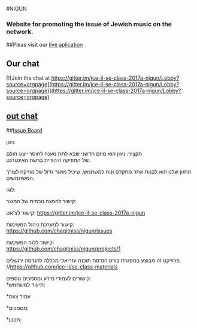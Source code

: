 #NIGUN

### Website for promoting the issue of Jewish music on the network.
##Pleas visit our [live aplication]()

## Our chat
[![Join the chat at https://gitter.im/jce-il-se-class-2017a-nigun/Lobby?source=orgpage](https://gitter.im/jce-il-se-class-2017a-nigun/Lobby?source=orgpage)](https://gitter.im/jce-il-se-class-2017a-nigun/Lobby?source=orgpage)

## [out chat](https://gitter.im/jce-il-se-class-2017a-nigun/Lobby?source=orgpage)

##[Issue Board](https://github.com/chagitniss/nigun/projects/1)


ניגון

תקציר:
ניגון הוא מיזם חדשני שבא לתת מענה לחוסר ייצוג הולם  
של המוזיקה היהודית ברשת האינטרנט.

החזון שלנו הוא לבנות אתר מתקדם ונוח למשתמש, שיכיל מאגר גדול של מוזיקה לצורך המשתמשים.  

לוגו:  

קישור להפצה נוכחית של המוצר:  

קישור לצ'אט:  https://gitter.im/jce-il-se-class-2017a-nigun


קישור למערכת ניהול המשימות:  
https://github.com/chagitniss/nigun/issues  

קישור ללוח המשימות:  
https://github.com/chagitniss/nigun/projects/1

פרוייקט זה מבוצע במסגרת קורס הנדסת תוכנה עזריאלי מכללה להנדסה ירושלים.
//https://github.com/jce-il/se-class-materials  

קישורים לעמודי מידע ומסמכים נוספים:  
*תיעוד למשתמש:  

*עמוד צוות  
  
*מסמכים:  
  
*תכנון:  
  
